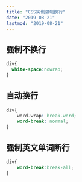 ```yaml
---
title: "CSS实例强制换行"
date: "2019-08-21"
lastmod: "2019-08-21"
---
```


## 强制不换行

```css
div{
  white-space:nowrap;
}

```

## 自动换行

```css
div{ 
	word-wrap: break-word; 
	word-break: normal; 
}
```

## 强制英文单词断行

```css
div{
	word-break:break-all;
}
```

 